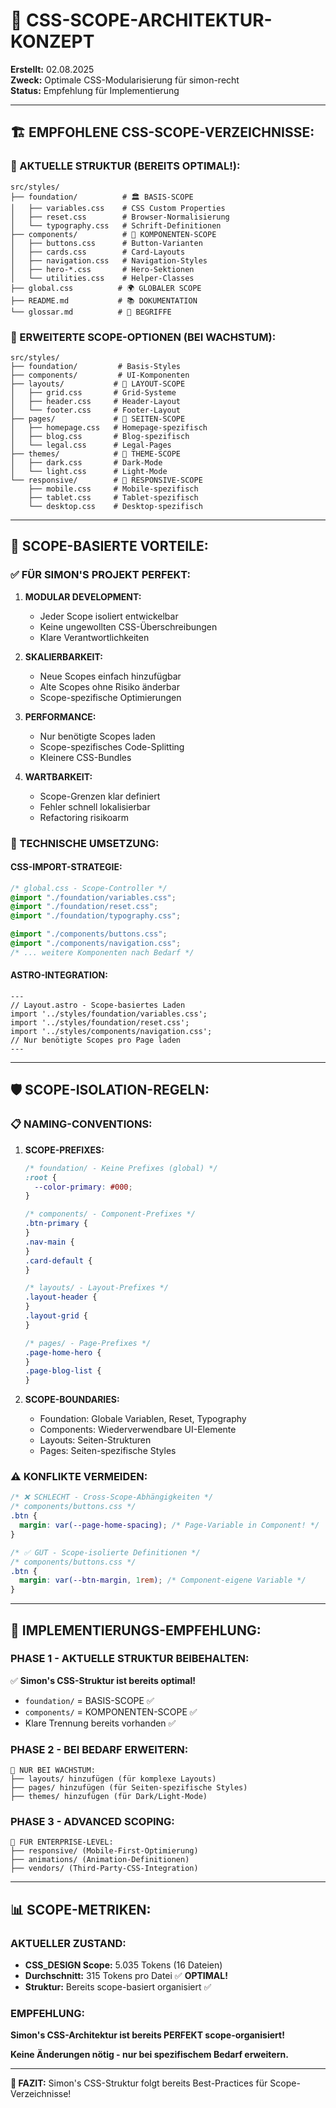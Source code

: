 # 🎨 CSS-SCOPE-ARCHITEKTUR-KONZEPT

**Erstellt:** 02.08.2025  
**Zweck:** Optimale CSS-Modularisierung für simon-recht  
**Status:** Empfehlung für Implementierung

---

## 🏗️ **EMPFOHLENE CSS-SCOPE-VERZEICHNISSE:**

### **📁 AKTUELLE STRUKTUR (BEREITS OPTIMAL!):**

```
src/styles/
├── foundation/          # 🏛️ BASIS-SCOPE
│   ├── variables.css    # CSS Custom Properties
│   ├── reset.css        # Browser-Normalisierung
│   └── typography.css   # Schrift-Definitionen
├── components/          # 🧩 KOMPONENTEN-SCOPE
│   ├── buttons.css      # Button-Varianten
│   ├── cards.css        # Card-Layouts
│   ├── navigation.css   # Navigation-Styles
│   ├── hero-*.css       # Hero-Sektionen
│   └── utilities.css    # Helper-Classes
├── global.css          # 🌍 GLOBALER SCOPE
├── README.md           # 📚 DOKUMENTATION
└── glossar.md          # 📖 BEGRIFFE
```

### **🚀 ERWEITERTE SCOPE-OPTIONEN (BEI WACHSTUM):**

```
src/styles/
├── foundation/         # Basis-Styles
├── components/         # UI-Komponenten
├── layouts/           # 📐 LAYOUT-SCOPE
│   ├── grid.css       # Grid-Systeme
│   ├── header.css     # Header-Layout
│   └── footer.css     # Footer-Layout
├── pages/             # 📄 SEITEN-SCOPE
│   ├── homepage.css   # Homepage-spezifisch
│   ├── blog.css       # Blog-spezifisch
│   └── legal.css      # Legal-Pages
├── themes/            # 🎨 THEME-SCOPE
│   ├── dark.css       # Dark-Mode
│   └── light.css      # Light-Mode
└── responsive/        # 📱 RESPONSIVE-SCOPE
    ├── mobile.css     # Mobile-spezifisch
    ├── tablet.css     # Tablet-spezifisch
    └── desktop.css    # Desktop-spezifisch
```

---

## 🎯 **SCOPE-BASIERTE VORTEILE:**

### **✅ FÜR SIMON'S PROJEKT PERFEKT:**

1. **MODULAR DEVELOPMENT:**

   - Jeder Scope isoliert entwickelbar
   - Keine ungewollten CSS-Überschreibungen
   - Klare Verantwortlichkeiten

2. **SKALIERBARKEIT:**

   - Neue Scopes einfach hinzufügbar
   - Alte Scopes ohne Risiko änderbar
   - Scope-spezifische Optimierungen

3. **PERFORMANCE:**

   - Nur benötigte Scopes laden
   - Scope-spezifisches Code-Splitting
   - Kleinere CSS-Bundles

4. **WARTBARKEIT:**
   - Scope-Grenzen klar definiert
   - Fehler schnell lokalisierbar
   - Refactoring risikoarm

### **🔧 TECHNISCHE UMSETZUNG:**

#### **CSS-IMPORT-STRATEGIE:**

```css
/* global.css - Scope-Controller */
@import "./foundation/variables.css";
@import "./foundation/reset.css";
@import "./foundation/typography.css";

@import "./components/buttons.css";
@import "./components/navigation.css";
/* ... weitere Komponenten nach Bedarf */
```

#### **ASTRO-INTEGRATION:**

```astro
---
// Layout.astro - Scope-basiertes Laden
import '../styles/foundation/variables.css';
import '../styles/foundation/reset.css';
import '../styles/components/navigation.css';
// Nur benötigte Scopes pro Page laden
---
```

---

## 🛡️ **SCOPE-ISOLATION-REGELN:**

### **📋 NAMING-CONVENTIONS:**

1. **SCOPE-PREFIXES:**

   ```css
   /* foundation/ - Keine Prefixes (global) */
   :root {
     --color-primary: #000;
   }

   /* components/ - Component-Prefixes */
   .btn-primary {
   }
   .nav-main {
   }
   .card-default {
   }

   /* layouts/ - Layout-Prefixes */
   .layout-header {
   }
   .layout-grid {
   }

   /* pages/ - Page-Prefixes */
   .page-home-hero {
   }
   .page-blog-list {
   }
   ```

2. **SCOPE-BOUNDARIES:**
   - Foundation: Globale Variablen, Reset, Typography
   - Components: Wiederverwendbare UI-Elemente
   - Layouts: Seiten-Strukturen
   - Pages: Seiten-spezifische Styles

### **⚠️ KONFLIKTE VERMEIDEN:**

```css
/* ❌ SCHLECHT - Cross-Scope-Abhängigkeiten */
/* components/buttons.css */
.btn {
  margin: var(--page-home-spacing); /* Page-Variable in Component! */
}

/* ✅ GUT - Scope-isolierte Definitionen */
/* components/buttons.css */
.btn {
  margin: var(--btn-margin, 1rem); /* Component-eigene Variable */
}
```

---

## 🚀 **IMPLEMENTIERUNGS-EMPFEHLUNG:**

### **PHASE 1 - AKTUELLE STRUKTUR BEIBEHALTEN:**

✅ **Simon's CSS-Struktur ist bereits optimal!**

- `foundation/` = BASIS-SCOPE ✅
- `components/` = KOMPONENTEN-SCOPE ✅
- Klare Trennung bereits vorhanden ✅

### **PHASE 2 - BEI BEDARF ERWEITERN:**

```
🔄 NUR BEI WACHSTUM:
├── layouts/ hinzufügen (für komplexe Layouts)
├── pages/ hinzufügen (für Seiten-spezifische Styles)
├── themes/ hinzufügen (für Dark/Light-Mode)
```

### **PHASE 3 - ADVANCED SCOPING:**

```
🚀 FÜR ENTERPRISE-LEVEL:
├── responsive/ (Mobile-First-Optimierung)
├── animations/ (Animation-Definitionen)
├── vendors/ (Third-Party-CSS-Integration)
```

---

## 📊 **SCOPE-METRIKEN:**

### **AKTUELLER ZUSTAND:**

- **CSS_DESIGN Scope:** 5.035 Tokens (16 Dateien)
- **Durchschnitt:** 315 Tokens pro Datei ✅ **OPTIMAL!**
- **Struktur:** Bereits scope-basiert organisiert ✅

### **EMPFEHLUNG:**

**Simon's CSS-Architektur ist bereits PERFEKT scope-organisiert!**

**Keine Änderungen nötig - nur bei spezifischem Bedarf erweitern.**

---

**🎯 FAZIT:** Simon's CSS-Struktur folgt bereits Best-Practices für Scope-Verzeichnisse!

